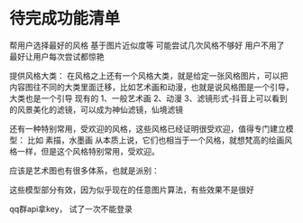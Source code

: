 

# 待完成功能清单
帮用户选择最好的风格 基于图片近似度等
可能尝试几次风格不够好 用户不用了
最好让用户每次尝试都惊艳


提供风格大类：
在风格之上还有一个风格大类，就是给定一张风格图片，可以把内容图往不同的大类里面迁移，比如艺术画和动漫，也就是说风格图是一个引导，大类也是一个引导
现有的
1、一般艺术画
2、动漫
3、滤镜形式-抖音上可以看到的风景美化的滤镜，可以成为神仙滤镜，仙境滤镜

还有一种特别常用，受欢迎的风格，这些风格已经证明很受欢迎，值得专门建立模型：
比如
素描，水墨画
从本质上说，它们也相当于一个风格，就想梵高的绘画风格一样，但是这个风格特别常用，受欢迎。

应该是艺术图也有很多体系，也就是派别：



这些模型部分有效，因为似乎现在的任意图片算法，有些效果不是很好


qq群api拿key， 试了一次不能登录

